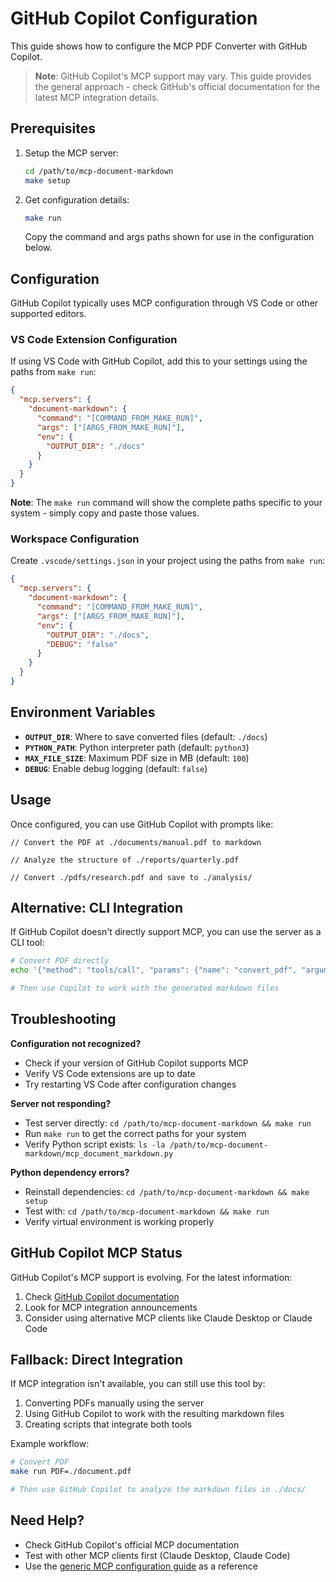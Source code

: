 # GitHub Copilot Configuration

This guide shows how to configure the MCP PDF Converter with GitHub Copilot.

> **Note**: GitHub Copilot's MCP support may vary. This guide provides the general approach - check GitHub's official documentation for the latest MCP integration details.

## Prerequisites

1. Setup the MCP server:
   ```bash
   cd /path/to/mcp-document-markdown
   make setup
   ```

2. Get configuration details:
   ```bash
   make run
   ```
   Copy the command and args paths shown for use in the configuration below.

## Configuration

GitHub Copilot typically uses MCP configuration through VS Code or other supported editors.

### VS Code Extension Configuration

If using VS Code with GitHub Copilot, add this to your settings using the paths from `make run`:

```json
{
  "mcp.servers": {
    "document-markdown": {
      "command": "[COMMAND_FROM_MAKE_RUN]",
      "args": ["[ARGS_FROM_MAKE_RUN]"],
      "env": {
        "OUTPUT_DIR": "./docs"
      }
    }
  }
}
```

**Note**: The `make run` command will show the complete paths specific to your system - simply copy and paste those values.

### Workspace Configuration

Create `.vscode/settings.json` in your project using the paths from `make run`:

```json
{
  "mcp.servers": {
    "document-markdown": {
      "command": "[COMMAND_FROM_MAKE_RUN]",
      "args": ["[ARGS_FROM_MAKE_RUN]"],
      "env": {
        "OUTPUT_DIR": "./docs",
        "DEBUG": "false"
      }
    }
  }
}
```

## Environment Variables

- **`OUTPUT_DIR`**: Where to save converted files (default: `./docs`)
- **`PYTHON_PATH`**: Python interpreter path (default: `python3`)
- **`MAX_FILE_SIZE`**: Maximum PDF size in MB (default: `100`)
- **`DEBUG`**: Enable debug logging (default: `false`)

## Usage

Once configured, you can use GitHub Copilot with prompts like:

```
// Convert the PDF at ./documents/manual.pdf to markdown
```

```
// Analyze the structure of ./reports/quarterly.pdf
```

```
// Convert ./pdfs/research.pdf and save to ./analysis/
```

## Alternative: CLI Integration

If GitHub Copilot doesn't directly support MCP, you can use the server as a CLI tool:

```bash
# Convert PDF directly
echo '{"method": "tools/call", "params": {"name": "convert_pdf", "arguments": {"pdf_path": "./document.pdf"}}}' | python3 /path/to/mcp-document-markdown/mcp_document_markdown.py

# Then use Copilot to work with the generated markdown files
```

## Troubleshooting

**Configuration not recognized?**
- Check if your version of GitHub Copilot supports MCP
- Verify VS Code extensions are up to date
- Try restarting VS Code after configuration changes

**Server not responding?**
- Test server directly: `cd /path/to/mcp-document-markdown && make run`
- Run `make run` to get the correct paths for your system
- Verify Python script exists: `ls -la /path/to/mcp-document-markdown/mcp_document_markdown.py`

**Python dependency errors?**
- Reinstall dependencies: `cd /path/to/mcp-document-markdown && make setup`
- Test with: `cd /path/to/mcp-document-markdown && make run`
- Verify virtual environment is working properly

## GitHub Copilot MCP Status

GitHub Copilot's MCP support is evolving. For the latest information:

1. Check [GitHub Copilot documentation](https://docs.github.com/en/copilot)
2. Look for MCP integration announcements
3. Consider using alternative MCP clients like Claude Desktop or Claude Code

## Fallback: Direct Integration

If MCP integration isn't available, you can still use this tool by:

1. Converting PDFs manually using the server
2. Using GitHub Copilot to work with the resulting markdown files
3. Creating scripts that integrate both tools

Example workflow:
```bash
# Convert PDF
make run PDF=./document.pdf

# Then use GitHub Copilot to analyze the markdown files in ./docs/
```

## Need Help?

- Check GitHub Copilot's official MCP documentation
- Test with other MCP clients first (Claude Desktop, Claude Code)
- Use the [generic MCP configuration guide](generic-mcp.md) as a reference